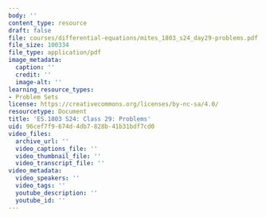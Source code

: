 ```yaml
---
body: ''
content_type: resource
draft: false
file: courses/differential-equations/mites_1803_s24_day29-problems.pdf
file_size: 100334
file_type: application/pdf
image_metadata:
  caption: ''
  credit: ''
  image-alt: ''
learning_resource_types:
- Problem Sets
license: https://creativecommons.org/licenses/by-nc-sa/4.0/
resourcetype: Document
title: 'ES.1803 S24: Class 29: Problems'
uid: 96cef7f9-674d-4db7-828b-41b31bdf7cd0
video_files:
  archive_url: ''
  video_captions_file: ''
  video_thumbnail_file: ''
  video_transcript_file: ''
video_metadata:
  video_speakers: ''
  video_tags: ''
  youtube_description: ''
  youtube_id: ''
---
```

